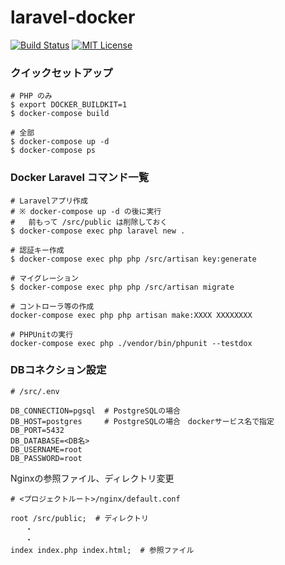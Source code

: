 # laravel-docker

[![Build Status](https://travis-ci.org/lagoon-io/laravel-docker.svg?branch=master)](https://travis-ci.org/lagoon-io/laravel-docker)
[![MIT License](http://img.shields.io/badge/license-MIT-blue.svg?style=flat)](LICENSE)

### クイックセットアップ

```
# PHP のみ
$ export DOCKER_BUILDKIT=1
$ docker-compose build
```

```
# 全部
$ docker-compose up -d
$ docker-compose ps
```

### Docker Laravel コマンド一覧

```
# Laravelアプリ作成
# ※ docker-compose up -d の後に実行
#   前もって /src/public は削除しておく
$ docker-compose exec php laravel new .
```

```
# 認証キー作成
$ docker-compose exec php php /src/artisan key:generate

# マイグレーション
$ docker-compose exec php php /src/artisan migrate

# コントローラ等の作成
docker-compose exec php php artisan make:XXXX XXXXXXXX

# PHPUnitの実行
docker-compose exec php ./vendor/bin/phpunit --testdox
```

### DBコネクション設定

```
# /src/.env

DB_CONNECTION=pgsql  # PostgreSQLの場合
DB_HOST=postgres     # PostgreSQLの場合　dockerサービス名で指定
DB_PORT=5432
DB_DATABASE=<DB名>
DB_USERNAME=root
DB_PASSWORD=root
```

Nginxの参照ファイル、ディレクトリ変更

```
# <プロジェクトルート>/nginx/default.conf

root /src/public;  # ディレクトリ
　　・
　　・
index index.php index.html;  # 参照ファイル
```
